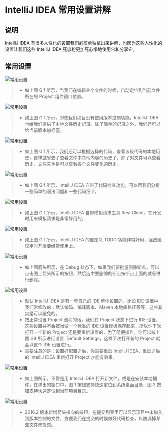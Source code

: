 # IntelliJ IDEA 常用设置讲解

## 说明

IntelliJ IDEA 有很多人性化的设置我们必须单独拿出来讲解，也因为这些人性化的设置让我们这些 IntelliJ IDEA 死忠粉更加死心塌地使用它和分享它。

## 常用设置

![常用设置](images/xxvi-a-settings-introduce-31.gif)

> * 如上图 Gif 所示，当我们在编辑某个文件的时候，自动定位到当前文件所在的 Project 组件窗口位置。

![常用设置](images/xxvi-a-settings-introduce-32.gif)

> * 如上图 Gif 所示，即使我们项目没有使用版本控制功能，IntelliJ IDEA 也给我们提供了本地文件历史记录。除了简单的记录之外，我们还可以给当前版本加标签。

![常用设置](images/xxvi-a-settings-introduce-33.gif)

> * 如上图 Gif 所示，我们还可以根据选择的代码，查看该段代码的本地历史，这样就省去了查看文件中其他内容的历史了。除了对文件可以查看历史，文件夹也是可以查看各个文件变化的历史。

![常用设置](images/xxvi-a-settings-introduce-34.gif)

> * 如上图 Gif 所示，IntelliJ IDEA 自带了代码检查功能，可以帮我们分析一些简单的语法问题和一些代码细节。

![常用设置](images/xxvi-a-settings-introduce-35.gif)

> * 如上图 Gif 所示，IntelliJ IDEA 自带模拟请求工具 Rest Client，在开发时用来模拟请求是非常好用的。

![常用设置](images/xxvi-a-settings-introduce-36.gif)

> * 如上图 Gif 所示，IntelliJ IDEA 的自定义 TODO 功能非常好用，强烈建议平时开发要经常使用上。

![常用设置](images/xxvi-a-settings-introduce-37.jpg)

> * 如上图箭头所示，在 Debug 状态下，如果我们要批量删除断点，可以点击图上箭头所示的按钮，然后选中要删除的断点按断点上面的减号进行删除。

![常用设置](images/xxvi-a-settings-introduce-38.gif)

> * 默认 IntelliJ IDEA 是有一套自己的 IDE 整体设置的，比如 IDE 设置中我们常修改的：默认编码、编译版本、Maven 本地库路径等等，这些其实是可以避免的。
> * 按正常设置 Project 流程的话，我们在 Project 状态下进行 IDE 设置，这些设置并不会被当做一个标准的 IDE 设置模板保存起来，所以你下次打开一个新的 Project 还是要重新设置的，为了简便操作，你可以按上图 Gif 所示进行设置 `Default Settings，这样下次打开新的 Project 就会以这个 IDE 设置进行。
> * 需要注意的是：设置好配置之后，你需要重启 IntelliJ IDEA，重启之后的 IntelliJ IDEA 重新打开 Project 才能有效果。

![常用设置](images/xxvi-a-settings-introduce-39.jpg)

> * 如上图所示，不管是用 IntelliJ IDEA 打开新文件，或是在安装本地插件，在弹出的窗口中，图 1 按钮支持快速定位到系统桌面目录，图 2 按钮支持快速定位到当前项目目录。

![常用设置](images/xxvi-a-settings-introduce-40.jpg)

> * 2016.2 版本新增箭头指向的按钮，在提交列表里可以显示项目中未加入到版本控制的文件，方便我们在提交的时候做好代码检查，以防漏掉某些文件未提交。
















































